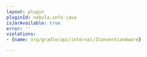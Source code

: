 ```yaml
---
layout: plugin
pluginId: nebula.info-java
isJarAvailable: true
error: ''
violations:
- {name: org/gradle/api/internal/IConventionAware}

---
```

